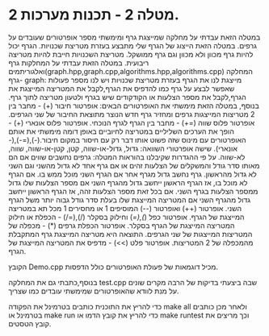 # מטלה 2 - תכנות מערכות 2.
במטלה הזאת עבדתי על מחלקה שמייצגת גרף ומימשתי מספר אופרטורים שעובדים על גרפים.
במטלה הזאת הייצוג של הגרף שלי מתבצע בעזרת מטריצת שכנויות.
הגרף יכול להיות גרף מכוון ולא מכוון וגם גרף ממושקל.
מטריצת השכנויות חייבת להיות מטריצה ריבועית.
במטלה הזאת עבדתי על המחלקות גרף ואלגוריתמים(graph.hpp,graph.cpp,algorithms.hpp,algorithms.cpp)
המחלקה גרף- graph: מייצגת לנו את הגרף בעזרת מטריצת שכנויות ויש לנו מספר פעולות שאפשר לבצע על גרף כמו להדפיס את הגרף,לקבל את המטריצה המייצגת את הגרף,לקבל את מספר הצלעות או הקודקודים שיש בגרף ולטעון מטריצה לתוך גרף. בנוסף, במטלה הזאת מימשתי את האופרטורים הבאים:
אופרטור חיבור (+) - מחבר בין 2 מטריצות המייצגות גרפים ומחזיר גרף חדש הנוצר מתוצאת החיבור של שני הגרפים.
אופרטור פלוס שווה (=+) - מחבר בין הגרף לגרף הנוכחי.
אופרטור פלוס אונארי (+) - הופך את הערכים השליליים במטריצה לחיוביים
באופן דומה מימשתי את אותם האופרטורים עם מינוס שזה פשוט אותו דבר רק עם חיסור במקום חיבור.(-),(=-),(- אונארי).
שישה אופרטורי השוואה: גדול, גדול-או-שווה, קטן, קטן-או-שווה, שווה, לא-שווה. על פי ההגדרות שקיבלנו בהוראות המטלה:
גרפים נחשבים שווים אם הם מאותו סדר גודל והמשקלים של הצלעות זהים או אם גרף אחד לא גדול מהשני וגם השני לא גדול מהראשון.
גרף נחשב גדול מגרף אחר אם הגרף השני מוכל ממש בו. אם הגרף לא מוכל בו, אז הגרף הראשון ייחשב גדול מהגרף השני אם מספר הצלעות שלו גדול ממספר הצלעות בגרף השני. אם בכל זאת מספר הצלעות זהה, אז הגרף הראשון ייחשב גדול מהגרף השני אם המטריצה המייצגת שלו בעלת סדר גודל גבוה יותר משל הגרף השני.
אופרטור (++) ואופרטור (--) המוסיפים 1 או מחסירים 1 מכל תא במטריצה המייצגת של הגרף.
אופרטור כפל (*),(=*) וחילוק בסקלר (/),(=/) - הכפלת או חילוק המטריצה המייצגת של הגרף בסקלר.
אופרטור הכפלת גרפים (*) - מכפלה של המטריצות המייצגות של שני הגרפים. התוצאה היא מטריצה המייצגת גרף המתקבלת מהמכפלה של 2 המטריצות.
אופרטור פלט (>>) - מדפיס את המטריצה המייצגת של הגרף.


הקובץ Demo.cpp מכיל דוגמאות של פעולת האופרטורים כולל הדפסות.

בנוסף,כתבתי גם את המחלקה test.cpp שבה ביצעתי בדיקות של הרבה מקרים שונים על מנת לוודא שהאופרטורים שמימשתי עובדים כמו שצריך.

כדי להריץ את התוכנית כותבים בטרמינל את הפקודה make all ולאחר מכן כותבים בטרמינל או make run כדי להריץ את קובץ הדמו או make runtest וכך מריצים את קובץ הטסטים.






